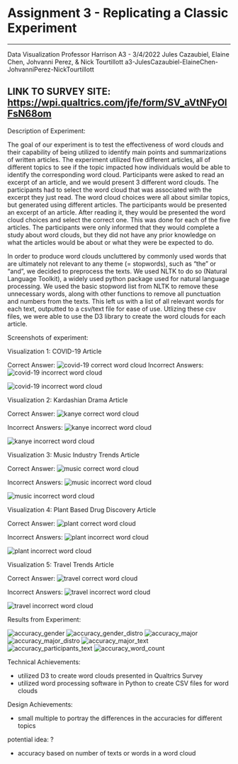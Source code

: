 Assignment 3 - Replicating a Classic Experiment  
===
---
Data Visualization
Professor Harrison
A3 - 3/4/2022
Jules Cazaubiel, Elaine Chen, Johvanni Perez, & Nick Tourtillott
a3-JulesCazaubiel-ElaineChen-JohvanniPerez-NickTourtillott

LINK TO SURVEY SITE: https://wpi.qualtrics.com/jfe/form/SV_aVtNFyOlFsN68om
---

Description of Experiment:

The goal of our experiment is to test the effectiveness of word clouds and their capability of being utilized to identify main points and summarizations of written articles. The experiment utilized five different articles, all of different topics to see if the topic impacted how individuals would be able to identify the corresponding word cloud. Participants were asked to read an excerpt of an article, and we would present 3 different word clouds. The participants had to select the word cloud that was associated with the excerpt they just read. The word cloud choices were all about similar topics, but generated using different articles. The participants would be presented an excerpt of an article. After reading it, they would be presented the word cloud choices and select the correct one. This was done for each of the five articles. The participants were only informed that they would complete a study about word clouds, but they did not have any prior knowledge on what the articles would be about or what they were be expected to do.

In order to produce word clouds uncluttered by commonly used words that are ultimately not relevant to any theme (= stopwords), such as “the” or “and”, we decided to preprocess the texts. We used NLTK to do so (Natural Language Toolkit), a widely used python package used for natural language processing. We used the basic stopword list from NLTK to remove these unnecessary words, along with other functions to remove all punctuation and numbers from the texts. This left us with a list of all relevant words for each text, outputted to a csv/text file for ease of use. Utlizing these csv files, we were able to use the D3 library to create the word clouds for each article. 


Screenshots of experiment:

Visualization 1: COVID-19 Article

Correct Answer:
![covid-19 correct word cloud](DataVizProj3/covid_a_processed.PNG)
Incorrect Answers:
![covid-19 incorrect word cloud](DataVizProj3/covid_b_processed.PNG)

![covid-19 incorrect word cloud](DataVizProj3/covid_c_processed.PNG)

Visualization 2: Kardashian Drama Article

Correct Answer:
![kanye correct word cloud](DataVizProj3/kanye_c_processed_wc.PNG)

Incorrect Answers:
![kanye incorrect word cloud](DataVizProj3/kanye_a_processed.PNG)

![kanye incorrect word cloud](DataVizProj3/kanye_b_processed.PNG)

Visualization 3: Music Industry Trends Article

Correct Answer:
![music correct word cloud](DataVizProj3/music_a_processed.PNG)

Incorrect Answers:
![music incorrect word cloud](DataVizProj3/music_b_processed.PNG)

![music incorrect word cloud](DataVizProj3/music_c_processed.PNG)

Visualization 4: Plant Based Drug Discovery Article

Correct Answer:
![plant correct word cloud](DataVizProj3/plant_c_processed.PNG)


Incorrect Answers:
![plant incorrect word cloud](DataVizProj3/plant_a_processed.PNG)

![plant incorrect word cloud](DataVizProj3/plant_b_processed.PNG)


Visualization 5: Travel Trends Article

Correct Answer:
![travel correct word cloud](DataVizProj3/travel_b_processed.PNG)

Incorrect Answers:
![travel incorrect word cloud](DataVizProj3/travel_a_processed.PNG)

![travel incorrect word cloud](DataVizProj3/travel_c_processed.PNG)

Results from Experiment:

![accuracy_gender](results/accuracy_gender.png)
![accuracy_gender_distro](results/accuracy_gender_distro.png)
![accuracy_major](results/accuracy_major.png)
![accuracy_major_distro](results/accuracy_major_distro.png)
![accuracy_major_text](results/accuracy_major_text.png)
![accuracy_participants_text](results/accuracy_participants_text.png)
![accuracy_word_count](results/accuracy_word_count.png)

Technical Achievements: 
- utilized D3 to create word clouds presented in Qualtrics Survey
- utilized word processing software in Python to create CSV files for word clouds 

Design Achievements: 
- small multiple to portray the differences in the accuracies for different topics

potential idea: ? 
- accuracy based on number of texts or words in a word cloud